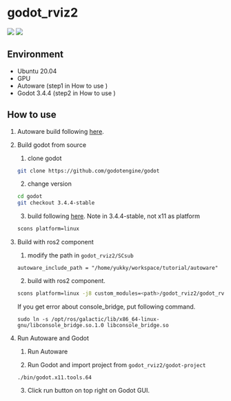 # godot_rviz2
[![](http://img.youtube.com/vi/7udy3QDXQBk/0.jpg)](https://www.youtube.com/watch?v=7udy3QDXQBk)
[![](http://img.youtube.com/vi/r8NtqiF3JNg/0.jpg)](https://www.youtube.com/watch?v=r8NtqiF3JNg)

## Environment
- Ubuntu 20.04
- GPU 
- Autoware (step1 in How to use )
- Godot 3.4.4 (step2 in How to use )

## How to use
1. Autoware build following [here](https://autowarefoundation.github.io/autoware-documentation/main/installation/autoware/source-installation/).

2. Build godot from source
   1. clone godot
   ```bash
   git clone https://github.com/godotengine/godot
   ```

   2. change version
   ```bash
   cd godot
   git checkout 3.4.4-stable
   ```

   3. build following [here](https://docs.godotengine.org/en/stable/development/compiling/compiling_for_x11.html). Note in 3.4.4-stable, not x11 as platform
   ```bash
   scons platform=linux 
    ```

3. Build with ros2 component
   1. modify the path in `godot_rviz2/SCsub`
   ```
   autoware_include_path = "/home/yukky/workspace/tutorial/autoware"

   ```

   2. build with ros2 component. 
   ```bash
   scons platform=linux -j8 custom_modules=<path>/godot_rviz2/godot_rviz2
   ```
   If you get error about console_bridge, put following command.
   ```
   sudo ln -s /opt/ros/galactic/lib/x86_64-linux-gnu/libconsole_bridge.so.1.0 libconsole_bridge.so
   ```

4. Run Autoware and Godot
   1. Run Autoware

   2. Run Godot and import project from `godot_rviz2/godot-project`
    ```
    ./bin/godot.x11.tools.64
    ```

   3. Click run button on top right on Godot GUI.
